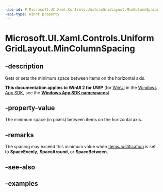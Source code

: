 ```yaml
---
-api-id: P:Microsoft.UI.Xaml.Controls.UniformGridLayout.MinColumnSpacing
-api-type: winrt property
---
```


# Microsoft.UI.Xaml.Controls.UniformGridLayout.MinColumnSpacing

<!--
public double MinColumnSpacing { get; set; }
-->

## -description

Gets or sets the minimum space between items on the horizontal axis.

**This documentation applies to WinUI 2 for UWP** (for [WinUI](/windows/apps/winui/winui3/) in the [Windows App SDK](/windows/apps/windows-app-sdk/), see the **[Windows App SDK namespaces](/windows/windows-app-sdk/api/winrt/)**).

## -property-value

The minimum space (in pixels) between items on the horizontal axis.

## -remarks

The spacing may exceed this minimum value when [ItemsJustification](uniformgridlayout_itemsjustification.md) is set to **SpaceEvenly**, **SpaceAround**, or **SpaceBetween**.

## -see-also

## -examples

